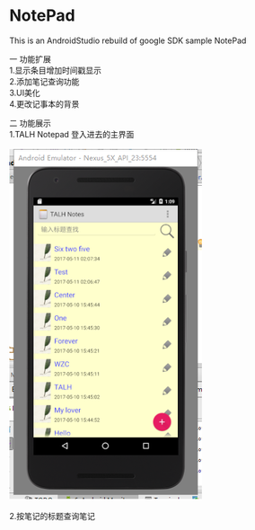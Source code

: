 # NotePad
This is an AndroidStudio rebuild of google SDK sample NotePad


一 功能扩展<br>
   1.显示条目增加时间戳显示<br>
   2.添加笔记查询功能<br>
   3.UI美化<br>
   4.更改记事本的背景<br>
   
   
二 功能展示<br>
   1.TALH Notepad 登入进去的主界面<br><br>
   ![photo](https://github.com/TALHhuang/Notepad-2/blob/master/photo/1.png)
   <br><br>
   2.按笔记的标题查询笔记
      
 
   
